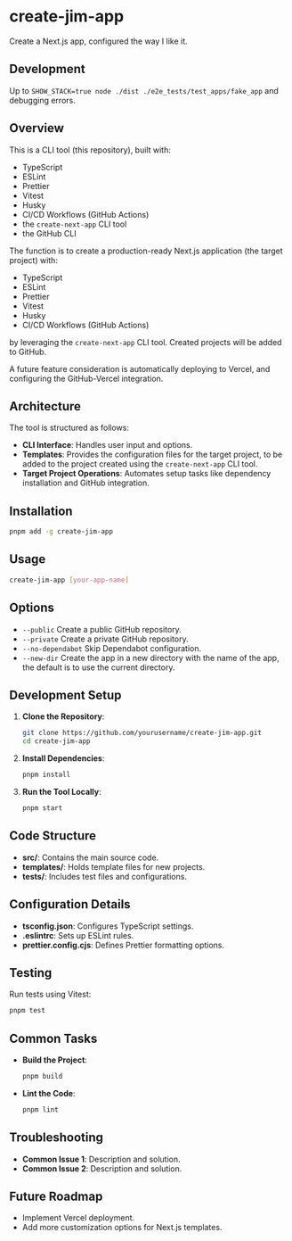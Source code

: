 # create-jim-app

Create a Next.js app, configured the way I like it.

## Development

Up to `SHOW_STACK=true node ./dist ./e2e_tests/test_apps/fake_app` and debugging errors.

## Overview

This is a CLI tool (this repository), built with:

- TypeScript
- ESLint
- Prettier
- Vitest
- Husky
- CI/CD Workflows (GitHub Actions)
- the `create-next-app` CLI tool
- the GitHub CLI

The function is to create a production-ready Next.js application (the target project) with:

- TypeScript
- ESLint
- Prettier
- Vitest
- Husky
- CI/CD Workflows (GitHub Actions)

by leveraging the `create-next-app` CLI tool. Created projects will be added to GitHub.

A future feature consideration is automatically deploying to Vercel, and configuring the GitHub-Vercel integration.

## Architecture

The tool is structured as follows:

- **CLI Interface**: Handles user input and options.
- **Templates**: Provides the configuration files for the target project, to be added to the project created using the `create-next-app` CLI tool.
- **Target Project Operations**: Automates setup tasks like dependency installation and GitHub integration.

## Installation

```bash
pnpm add -g create-jim-app
```

## Usage

```bash
create-jim-app [your-app-name]
```

## Options

- `--public` Create a public GitHub repository.
- `--private` Create a private GitHub repository.
- `--no-dependabot` Skip Dependabot configuration.
- `--new-dir` Create the app in a new directory with the name of the app, the default is to use the current directory.

## Development Setup

1. **Clone the Repository**:

   ```bash
   git clone https://github.com/yourusername/create-jim-app.git
   cd create-jim-app
   ```

2. **Install Dependencies**:

   ```bash
   pnpm install
   ```

3. **Run the Tool Locally**:

   ```bash
   pnpm start
   ```

## Code Structure

- **src/**: Contains the main source code.
- **templates/**: Holds template files for new projects.
- **tests/**: Includes test files and configurations.

## Configuration Details

- **tsconfig.json**: Configures TypeScript settings.
- **.eslintrc**: Sets up ESLint rules.
- **prettier.config.cjs**: Defines Prettier formatting options.

## Testing

Run tests using Vitest:

```bash
pnpm test
```

## Common Tasks

- **Build the Project**:

  ```bash
  pnpm build
  ```

- **Lint the Code**:

  ```bash
  pnpm lint
  ```

## Troubleshooting

- **Common Issue 1**: Description and solution.
- **Common Issue 2**: Description and solution.

## Future Roadmap

- Implement Vercel deployment.
- Add more customization options for Next.js templates.
